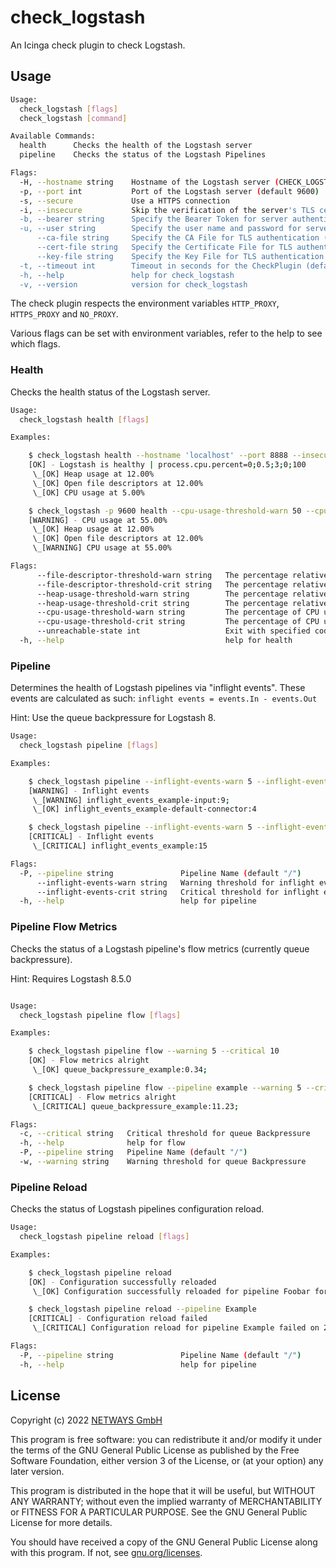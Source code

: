 # check_logstash

An Icinga check plugin to check Logstash.

## Usage

```bash
Usage:
  check_logstash [flags]
  check_logstash [command]

Available Commands:
  health      Checks the health of the Logstash server
  pipeline    Checks the status of the Logstash Pipelines

Flags:
  -H, --hostname string    Hostname of the Logstash server (CHECK_LOGSTASH_HOSTNAME) (default "localhost")
  -p, --port int           Port of the Logstash server (default 9600)
  -s, --secure             Use a HTTPS connection
  -i, --insecure           Skip the verification of the server's TLS certificate
  -b, --bearer string      Specify the Bearer Token for server authentication (CHECK_LOGSTASH_BEARER)
  -u, --user string        Specify the user name and password for server authentication <user:password> (CHECK_LOGSTASH_BASICAUTH)
      --ca-file string     Specify the CA File for TLS authentication (CHECK_LOGSTASH_CA_FILE)
      --cert-file string   Specify the Certificate File for TLS authentication (CHECK_LOGSTASH_CERT_FILE)
      --key-file string    Specify the Key File for TLS authentication (CHECK_LOGSTASH_KEY_FILE)
  -t, --timeout int        Timeout in seconds for the CheckPlugin (default 30)
  -h, --help               help for check_logstash
  -v, --version            version for check_logstash
```

The check plugin respects the environment variables `HTTP_PROXY`, `HTTPS_PROXY` and `NO_PROXY`.

Various flags can be set with environment variables, refer to the help to see which flags.

### Health

Checks the health status of the Logstash server.

```bash
Usage:
  check_logstash health [flags]

Examples:

	$ check_logstash health --hostname 'localhost' --port 8888 --insecure
	[OK] - Logstash is healthy | process.cpu.percent=0;0.5;3;0;100
	 \_[OK] Heap usage at 12.00%
	 \_[OK] Open file descriptors at 12.00%
	 \_[OK] CPU usage at 5.00%

	$ check_logstash -p 9600 health --cpu-usage-threshold-warn 50 --cpu-usage-threshold-crit 75
	[WARNING] - CPU usage at 55.00%
	 \_[OK] Heap usage at 12.00%
	 \_[OK] Open file descriptors at 12.00%
	 \_[WARNING] CPU usage at 55.00%

Flags:
      --file-descriptor-threshold-warn string   The percentage relative to the process file descriptor limit on which to be a warning result (default "100")
      --file-descriptor-threshold-crit string   The percentage relative to the process file descriptor limit on which to be a critical result (default "100")
      --heap-usage-threshold-warn string        The percentage relative to the heap size limit on which to be a warning result (default "70")
      --heap-usage-threshold-crit string        The percentage relative to the heap size limit on which to be a critical result (default "80")
      --cpu-usage-threshold-warn string         The percentage of CPU usage on which to be a warning result (default "100")
      --cpu-usage-threshold-crit string         The percentage of CPU usage on which to be a critical result (default "100")
      --unreachable-state int                   Exit with specified code if unreachable. Examples: 1 for Warning, 2 for Critical, 3 for Unknown (default 3)
  -h, --help                                    help for health
```

### Pipeline

Determines the health of Logstash pipelines via "inflight events". These events are calculated as such: `inflight events = events.In - events.Out`

Hint: Use the queue backpressure for Logstash 8.

```bash
Usage:
  check_logstash pipeline [flags]

Examples:

	$ check_logstash pipeline --inflight-events-warn 5 --inflight-events-crit 10
	[WARNING] - Inflight events
	 \_[WARNING] inflight_events_example-input:9;
	 \_[OK] inflight_events_example-default-connector:4

	$ check_logstash pipeline --inflight-events-warn 5 --inflight-events-crit 10 --pipeline example
	[CRITICAL] - Inflight events
	 \_[CRITICAL] inflight_events_example:15

Flags:
  -P, --pipeline string               Pipeline Name (default "/")
      --inflight-events-warn string   Warning threshold for inflight events to be a warning result. Use min:max for a range.
      --inflight-events-crit string   Critical threshold for inflight events to be a critical result. Use min:max for a range.
  -h, --help                          help for pipeline
```

### Pipeline Flow Metrics

Checks the status of a Logstash pipeline's flow metrics (currently queue backpressure).

Hint: Requires Logstash 8.5.0

```bash

Usage:
  check_logstash pipeline flow [flags]

Examples:

	$ check_logstash pipeline flow --warning 5 --critical 10
	[OK] - Flow metrics alright
	 \_[OK] queue_backpressure_example:0.34;

	$ check_logstash pipeline flow --pipeline example --warning 5 --critical 10
	[CRITICAL] - Flow metrics alright
	 \_[CRITICAL] queue_backpressure_example:11.23;

Flags:
  -c, --critical string   Critical threshold for queue Backpressure
  -h, --help              help for flow
  -P, --pipeline string   Pipeline Name (default "/")
  -w, --warning string    Warning threshold for queue Backpressure
```

### Pipeline Reload

Checks the status of Logstash pipelines configuration reload.

```bash
Usage:
  check_logstash pipeline reload [flags]

Examples:

	$ check_logstash pipeline reload
	[OK] - Configuration successfully reloaded
	 \_[OK] Configuration successfully reloaded for pipeline Foobar for on 2021-01-01T02:07:14Z

	$ check_logstash pipeline reload --pipeline Example
	[CRITICAL] - Configuration reload failed
	 \_[CRITICAL] Configuration reload for pipeline Example failed on 2021-01-01T02:07:14Z

Flags:
  -P, --pipeline string               Pipeline Name (default "/")
  -h, --help                          help for pipeline
```

## License

Copyright (c) 2022 [NETWAYS GmbH](mailto:info@netways.de)

This program is free software: you can redistribute it and/or modify it under the terms of the GNU General Public
License as published by the Free Software Foundation, either version 3 of the License, or
(at your option) any later version.

This program is distributed in the hope that it will be useful, but WITHOUT ANY WARRANTY; without even the implied
warranty of MERCHANTABILITY or FITNESS FOR A PARTICULAR PURPOSE. See the GNU General Public License for more details.

You should have received a copy of the GNU General Public License along with this program. If not,
see [gnu.org/licenses](https://www.gnu.org/licenses/).
